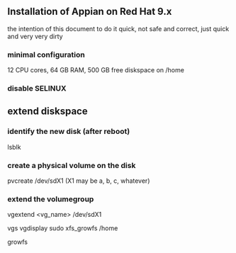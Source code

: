 ## Installation of Appian on Red Hat 9.x

the intention of this document to do it quick, not safe and correct, just 
quick and very very dirty

### minimal configuration

12 CPU cores, 64 GB RAM, 500 GB free diskspace on /home


### disable SELINUX




## extend diskspace

### identify the new disk (after reboot)

lsblk

### create a physical volume on the disk

pvcreate /dev/sdX1 (X1 may be a, b, c, whatever)

### extend the volumegroup

vgextend <vg_name> /dev/sdX1


vgs
vgdisplay
sudo xfs_growfs /home

growfs